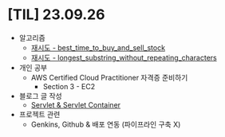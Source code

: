 # [TIL] 23.09.26

* 알고리즘
  * [재시도 - best_time_to_buy_and_sell_stock](../java_algorithm/leetcode/src/best_time_to_buy_and_sell_stock/Solution230926.java)
  * [재시도 - longest_substring_without_repeating_characters](../java_algorithm/leetcode/src/longest_substring_without_repeating_characters/Solution230926.java)
* 개인 공부
  * AWS Certified Cloud Practitioner 자격증 준비하기
    * Section 3 - EC2
* 블로그 글 작성
  * [Servlet & Servlet Container](https://velog.io/@developerwan/Servlet%EA%B3%BC-Servlet-Container)
* 프로젝트 관련
  * Genkins, Github & 배포 연동 (파이프라인 구축 X)
